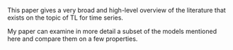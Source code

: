 This paper gives a very broad and high-level overview of the literature that exists on the topic of TL for time series.

My paper can examine in more detail a subset of the models mentioned here and compare them on a few properties.